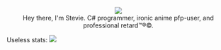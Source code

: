 <p align="center">
  <img src="https://komarev.com/ghpvc/?username=Steviegt6">
  <br>
  Hey there, I'm Stevie. C# programmer, ironic anime pfp-user, and professional retard™®©.
</p>

Useless stats:
![]("https://github-readme-stats.vercel.app/api?username=Steviegt6")
